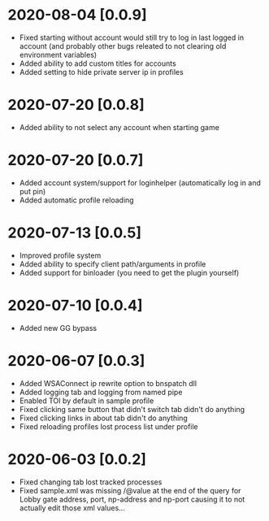 # 2020-08-04 [0.0.9]
- Fixed starting without account would still try to log in last logged in account (and probably other bugs releated to not clearing old environment variables)
- Added ability to add custom titles for accounts
- Added setting to hide private server ip in profiles

# 2020-07-20 [0.0.8]
- Added ability to not select any account when starting game

# 2020-07-20 [0.0.7]
- Added account system/support for loginhelper (automatically log in and put pin)
- Added automatic profile reloading

# 2020-07-13 [0.0.5]
- Improved profile system
- Added ability to specify client path/arguments in profile
- Added support for binloader (you need to get the plugin yourself)

# 2020-07-10 [0.0.4]
- Added new GG bypass

# 2020-06-07 [0.0.3]
- Added WSAConnect ip rewrite option to bnspatch dll
- Added logging tab and logging from named pipe
- Enabled TOI by default in sample profile
- Fixed clicking same button that didn't switch tab didn't do anything
- Fixed clicking links in about tab didn't do anything
- Fixed reloading profiles lost process list under profile

# 2020-06-03 [0.0.2]
- Fixed changing tab lost tracked processes
- Fixed sample.xml was missing /@value at the end of the query for Lobby gate address, port, np-address and np-port causing it to not actually edit those xml values...